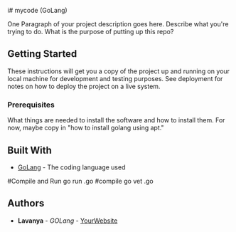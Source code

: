i# mycode (GoLang)

One Paragraph of your project description goes here. Describe what you're trying to do.
What is the purpose of putting up this repo?

## Getting Started

These instructions will get you a copy of the project up and running on your local machine
for development and testing purposes. See deployment for notes on how to deploy the project
on a live system.

### Prerequisites

What things are needed to install the software and how to install them. For now, maybe copy in
"how to install golang using apt."

## Built With

* [GoLang](https://go.dev/doc/effective_go) - The coding language used

#Compile and Run
  go run <name>.go
#compile
  go vet <name>.go

## Authors

* **Lavanya** - *GOLang* - [YourWebsite](https://github.com/chvlavanya/mycode)


